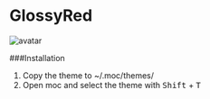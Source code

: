 # GlossyRed

![avatar](http://i.imgur.com/Amx5X1Y.png)

###Installation
1. Copy the theme to ~/.moc/themes/
2. Open moc and select the theme with <kbd>Shift</kbd> + <kbd>T</kbd>


